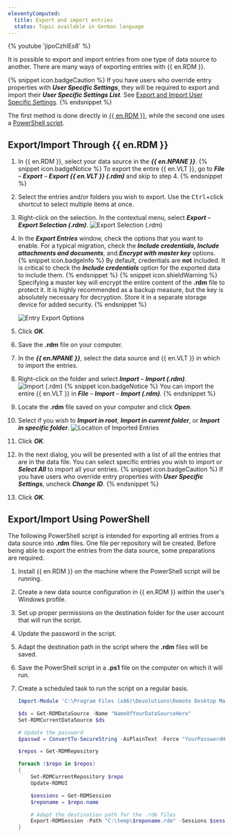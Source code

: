 ```yaml
---
eleventyComputed:
  title: Export and import entries
  status: Topic available in German language
---
```

{% youtube 'jipoCzhIEs8' %}

It is possible to export and import entries from one type of data source to another. There are many ways of exporting entries with {{ en.RDM }}.

{% snippet icon.badgeCaution %}
If you have users who override entry properties with ***User Specific Settings***, they will be required to export and import their ***User Specific Settings List***. See [Export and Import User Specific Settings](/kb/remote-desktop-manager/how-to-articles/export-import-user-specific-settings/).
{% endsnippet %}

The first method is done directly in [{{ en.RDM }}](#exportimport-through-remote-desktop-manager), while the second one uses a [PowerShell script](#exportimport-using-powershell).

## Export/Import Through {{ en.RDM }}
1. In {{ en.RDM }}, select your data source in the ***{{ en.NPANE }}***.
   {% snippet icon.badgeNotice %}
   To export the entire {{ en.VLT }}, go to ***File*** – ***Export*** – ***Export {{ en.VLT }} (.rdm)*** and skip to step 4.
   {% endsnippet %}

1. Select the entries and/or folders you wish to export. Use the <kbd>Ctrl</kbd>+click shortcut to select multiple items at once.
1. Right-click on the selection. In the contextual menu, select ***Export*** – ***Export Selection (.rdm)***.
![Export Selection (.rdm)](https://cdnweb.devolutions.net/docs/docs_en_kb_KB4998.png)
1. In the ***Export Entries*** window, check the options that you want to enable. For a typical migration, check the ***Include credentials, Include attachments and documents***, and ***Encrypt with master key*** options.
   {% snippet icon.badgeInfo %}
   By default, credentials are **not** included. It is critical to check the ***Include credentials*** option for the exported data to include them.
   {% endsnippet %}
   {% snippet icon.shieldWarning %}
   Specifying a master key will encrypt the entire content of the **.rdm** file to protect it. It is highly recommended as a backup measure, but the key is absolutely necessary for decryption. Store it in a separate storage device for added security.
   {% endsnippet %}

   ![Entry Export Options](https://cdnweb.devolutions.net/docs/docs_en_kb_KB4839.png)
1. Click ***OK***.
1. Save the **.rdm** file on your computer.
1. In the ***{{ en.NPANE }}***, select the data source and {{ en.VLT }} in which to import the entries.
1. Right-click on the folder and select ***Import*** – ***Import (.rdm)***.
![Import (.rdm)](https://cdnweb.devolutions.net/docs/docs_en_kb_KB4999.png)
   {% snippet icon.badgeNotice %}
   You can import the entire {{ en.VLT }} in ***File*** – ***Import*** – ***Import (.rdm)***.
   {% endsnippet %}

1. Locate the **.rdm** file saved on your computer and click ***Open***.
1. Select if you wish to ***Import in root***, ***Import in current folder***, or ***Import in specific folder***.
![Location of Imported Entries](https://cdnweb.devolutions.net/docs/docs_en_kb_KB5000.png)
1. Click ***OK***.
1. In the next dialog, you will be presented with a list of all the entries that are in the data file. You can select specific entries you wish to import or ***Select All*** to import all your entries.
   {% snippet icon.badgeCaution %}
   If you have users who override entry properties with ***User Specific Settings***, uncheck ***Change ID***.
   {% endsnippet %}

1. Click ***OK***.

## Export/Import Using PowerShell
The following PowerShell script is intended for exporting all entries from a data source into **.rdm** files. One file per repository will be created. Before being able to export the entries from the data source, some preparations are required.

1. Install {{ en.RDM }} on the machine where the PowerShell script will be running.
1. Create a new data source configuration in {{ en.RDM }} within the user's Windows profile.
1. Set up proper permissions on the destination folder for the user account that will run the script.
1. Update the password in the script.
1. Adapt the destination path in the script where the **.rdm** files will be saved.
1. Save the PowerShell script in a **.ps1** file on the computer on which it will run.
1. Create a scheduled task to run the script on a regular basis.

   ```powershell
   Import-Module 'C:\Program Files (x86)\Devolutions\Remote Desktop Manager\RemoteDesktopManager.PowerShellModule.psd1'

   $ds = Get-RDMDataSource -Name "NameOfYourDataSourceHere"
   Set-RDMCurrentDataSource $ds

   # Update the password
   $passwd = ConvertTo-SecureString -AsPlainText -Force "YourPasswordHere"

   $repos = Get-RDMRepository

   foreach ($repo in $repos)
   {
       Set-RDMCurrentRepository $repo
       Update-RDMUI

       $sessions = Get-RDMSession
       $reponame = $repo.name

       # Adapt the destination path for the .rdm files
       Export-RDMSession -Path "C:\temp\$reponame.rdm" -Sessions $sessions -IncludeCredentials -XML -Password $passwd
   }
   ```

